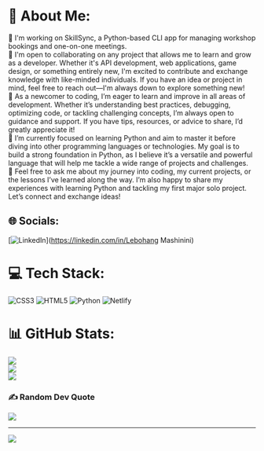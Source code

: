# 💫 About Me:
🔭 I'm working on SkillSync, a Python-based CLI app for managing workshop bookings and one-on-one meetings.<br>👯 I'm open to collaborating on any project that allows me to learn and grow as a developer. Whether it's API development, web applications, game design, or something entirely new, I'm excited to contribute and exchange knowledge with like-minded individuals. If you have an idea or project in mind, feel free to reach out—I'm always down to explore something new!<br>🤝 As a newcomer to coding, I’m eager to learn and improve in all areas of development. Whether it’s understanding best practices, debugging, optimizing code, or tackling challenging concepts, I’m always open to guidance and support. If you have tips, resources, or advice to share, I’d greatly appreciate it!<br>🌱 I’m currently focused on learning Python and aim to master it before diving into other programming languages or technologies. My goal is to build a strong foundation in Python, as I believe it’s a versatile and powerful language that will help me tackle a wide range of projects and challenges.<br>💬 Feel free to ask me about my journey into coding, my current projects, or the lessons I’ve learned along the way. I’m also happy to share my experiences with learning Python and tackling my first major solo project. Let’s connect and exchange ideas!<br>


## 🌐 Socials:
[![LinkedIn](https://img.shields.io/badge/LinkedIn-%230077B5.svg?logo=linkedin&logoColor=white)](https://linkedin.com/in/Lebohang Mashinini) 

# 💻 Tech Stack:
![CSS3](https://img.shields.io/badge/css3-%231572B6.svg?style=for-the-badge&logo=css3&logoColor=white) ![HTML5](https://img.shields.io/badge/html5-%23E34F26.svg?style=for-the-badge&logo=html5&logoColor=white) ![Python](https://img.shields.io/badge/python-3670A0?style=for-the-badge&logo=python&logoColor=ffdd54) ![Netlify](https://img.shields.io/badge/netlify-%23000000.svg?style=for-the-badge&logo=netlify&logoColor=#00C7B7) 
# 📊 GitHub Stats:
![](https://github-readme-stats.vercel.app/api?username=LebohangMashinini&theme=dark&hide_border=false&include_all_commits=true&count_private=false)<br/>
![](https://github-readme-streak-stats.herokuapp.com/?user=LebohangMashinini&theme=dark&hide_border=false)<br/>
![](https://github-readme-stats.vercel.app/api/top-langs/?username=LebohangMashinini&theme=dark&hide_border=false&include_all_commits=true&count_private=false&layout=compact)

### ✍️ Random Dev Quote
![](https://quotes-github-readme.vercel.app/api?type=horizontal&theme=dark)

---
[![](https://visitcount.itsvg.in/api?id=LebohangMashinini&icon=2&color=6)](https://visitcount.itsvg.in)

<!-- Proudly created with GPRM ( https://gprm.itsvg.in ) -->

<!---
LebohangMashinini/LebohangMashinini is a ✨ special ✨ repository because its `README.md` (this file) appears on your GitHub profile.
You can click the Preview link to take a look at your changes.
--->
